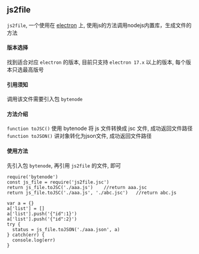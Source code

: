 ## js2file
`js2file`, 一个使用在 [electron](https://www.electronjs.org/) 上, 使用js的方法调用nodejs内置库，生成文件的方法

#### 版本选择
找到适合对应 `electron` 的版本, 目前只支持 `electron 17.x` 以上的版本, 每个版本只选最高版号

#### 引用须知
调用该文件需要引入包 `bytenode`

#### 方法介绍
`function toJSC()` 使用 bytenode 将 js 文件转换成 jsc 文件, 成功返回文件路径
`function toJSON()` 讲对象转化为json文件, 成功返回文件路径

#### 使用方法
先引入包 `bytenode`, 再引用 `js2file` 的文件, 即可
```
require('bytenode')
const js_file = require('js2file.jsc')
return js_file.toJSC('./aaa.js')	//return aaa.jsc
return js_file.toJSC('./aaa.js', './abc.jsc')	//return abc.js

var a = {}
a['list'] = [] 
a['list'].push('{"id":1}')
a['list'].push('{"id":2}')
try {
  status = js_file.toJSON('./aaa.json', a)
} catch(err) {
  console.log(err)
}
```
